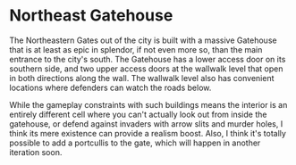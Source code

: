 # Northeast Gatehouse

The Northeastern Gates out of the city is built with a massive Gatehouse that is at least as epic in splendor, if not even more so, than the main entrance to the city's south. The Gatehouse has a lower access door on its southern side, and two upper access doors at the wallwalk level that open in both directions along the wall. The wallwalk level also has convenient locations where defenders can watch the roads below.

While the gameplay constraints with such buildings means the interior is an entirely different cell where you can't actually look out from inside the gatehouse, or defend against invaders with arrow slits and murder holes, I think its mere existence can provide a realism boost. Also, I think it's totally possible to add a portcullis to the gate, which will happen in another iteration soon.
